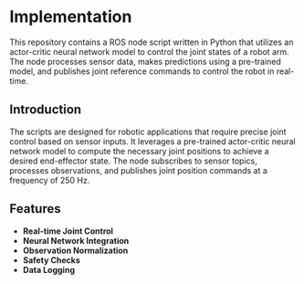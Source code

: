 # Implementation

This repository contains a ROS node script written in Python that utilizes an actor-critic neural network model to control the joint states of a robot arm. The node processes sensor data, makes predictions using a pre-trained model, and publishes joint reference commands to control the robot in real-time.

## Introduction

The scripts are designed for robotic applications that require precise joint control based on sensor inputs. It leverages a pre-trained actor-critic neural network model to compute the necessary joint positions to achieve a desired end-effector state. The node subscribes to sensor topics, processes observations, and publishes joint position commands at a frequency of 250 Hz.

## Features
- **Real-time Joint Control**
- **Neural Network Integration**
- **Observation Normalization**
- **Safety Checks**
- **Data Logging**